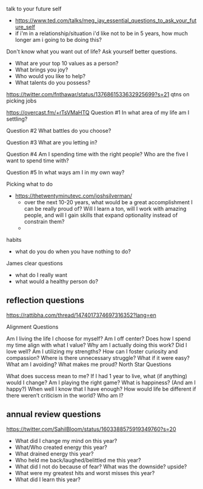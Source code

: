 
talk to your future self
- https://www.ted.com/talks/meg_jay_essential_questions_to_ask_your_future_self
- if i'm in a relationship/situation i'd like not to be in 5 years, how much longer am i going to be doing this?

Don't know what you want out of life? Ask yourself better questions.
- What are your top 10 values as a person?
- What brings you joy?
- Who would you like to help?
- What talents do you possess?

https://twitter.com/fnthawar/status/1376861533632925699?s=21
qtns on picking jobs


https://overcast.fm/+rTsVMaHTQ
Question #1 In what area of my life am I settling?

Question #2 What battles do you choose?

Question #3 What are you letting in?

Question #4 Am I spending time with the right people? Who are the five I want to spend time with?

Question #5 In what ways am I in my own way?


Picking what to do
- https://thetwentyminutevc.com/joshsilverman/
	- over the next 10-20 years, what would be a great accomplishment I can be really proud of? Will I learn a ton, will I work with amazing people, and will I gain skills that expand optionality instead of constrain them?
	- 


habits 
- what do you do when you have nothing to do? 

James clear questions
- what do I really want
- what would a healthy person do?


## reflection questions

https://rattibha.com/thread/1474017374697316352?lang=en


Alignment Questions

Am I living the life I choose for myself?
Am I off center?
Does how I spend my time align with what I value?
Why am I actually doing this work?
Did I love well?
Am I utilizing my strengths?
How can I foster curiosity and compassion?
Where is there unnecessary struggle?
What if it were easy?
What am I avoiding?
What makes me proud?
North Star Questions

What does success mean to me?
If I had 1 year to live, what (if anything) would I change?
Am I playing the right game?
What is happiness? (And am I happy?)
When well I know that I have enough?
How would life be different if there weren’t criticism in the world?
Who am I?

## annual review questions

https://twitter.com/SahilBloom/status/1603388575919349760?s=20
- What did I change my mind on this year?
- What/Who created energy this year?
- What drained energy this year?
- Who held me back/laughed/belittled me this year?
- What did I not do because of fear? What was the downside? upside?
- What were my greatest hits and worst misses this year?
- What did I learn this year?
